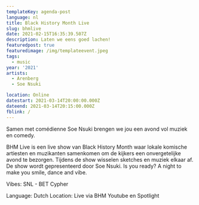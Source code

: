 ```yaml
---
templateKey: agenda-post
language: nl
title: Black History Month Live
slug: bhmlive
date: 2021-02-15T16:35:39.507Z
description: Laten we eens goed lachen!
featuredpost: true
featuredimage: /img/templateevent.jpeg
tags:
  - music
year: '2021'
artists:
  - Arenberg
  - Soe Nsuki

location: Online
datestart: 2021-03-14T20:00:00.000Z
dateend: 2021-03-14T20:15:00.000Z
fblink: /
---
```



Samen met comédienne Soe Nsuki brengen we jou een avond vol muziek en comedy.

BHM Live is een live show van Black History Month waar lokale komische artiesten en muzikanten samenkomen om de kijkers een onvergetelijke avond te bezorgen.
Tijdens de show wisselen sketches en muziek elkaar af.
De show wordt gepresenteerd door Soe Nsuki. Is you ready?
A night to make you smile, dance and vibe.

Vibes: SNL - BET Cypher


Language: Dutch
Location: Live via BHM Youtube en Spotlight
